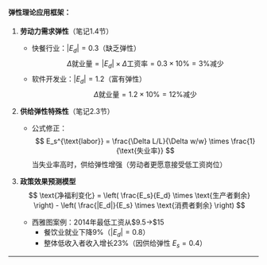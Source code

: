 #### 弹性理论应用框架：  
1. **劳动力需求弹性**（笔记1.4节）  
   - 快餐行业：$|E_d|=0.3$（缺乏弹性）  
     $$\Delta \text{就业量} = |E_d| \times \Delta \text{工资率} = 0.3 \times 10\% = 3\% \text{减少}$$  
   - 软件开发业：$|E_d|=1.2$（富有弹性）  
     $$\Delta \text{就业量} = 1.2 \times 10\% = 12\% \text{减少}$$  

2. **供给弹性特殊性**（笔记2.3节）  
   - 公式修正：  
     $$
     E_s^{\text{labor}} = \frac{\Delta L/L}{\Delta w/w} \times \frac{1}{\text{失业率}}
     $$
     当失业率高时，供给弹性增强（劳动者更愿意接受低工资岗位）  

3. **政策效果预测模型**  
   $$
   \text{净福利变化} = \left( \frac{E_s}{E_d} \times \text{生产者剩余} \right) - \left( \frac{|E_d|}{E_s} \times \text{消费者剩余} \right)
   $$
   - 西雅图案例：2014年最低工资从\$9.5→\$15  
     - 餐饮业就业下降9%（$|E_d|=0.8$）  
     - 整体低收入者收入增长23%（因供给弹性 $E_s=0.4$）  
---
